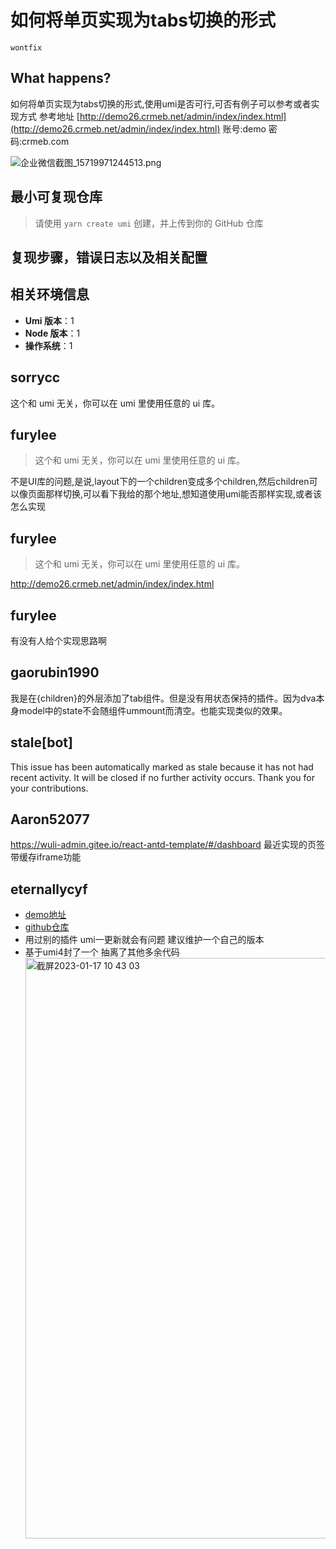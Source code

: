 # 如何将单页实现为tabs切换的形式

`wontfix`

<!--
感谢您向我们反馈问题，为了高效的解决问题，我们期望你能提供以下信息：
-->

## What happens?

如何将单页实现为tabs切换的形式,使用umi是否可行,可否有例子可以参考或者实现方式
参考地址 [http://demo26.crmeb.net/admin/index/index.html](http://demo26.crmeb.net/admin/index/index.html)
账号:demo
密码:crmeb.com

![企业微信截图_15719971244513.png](https://i.loli.net/2019/10/25/v6XuWYsK4b1z9Sq.png)

<!-- 清晰的描述下遇到的问题。-->

## 最小可复现仓库

> 请使用 `yarn create umi` 创建，并上传到你的 GitHub 仓库

<!-- 为节约大家的时间，无复现步骤的 ISSUE 会被关闭，提供之后再 REOPEN -->
<!-- https://github.com/YOUR_REPOSITORY_URL -->

## 复现步骤，错误日志以及相关配置

<!-- 请提供复现步骤，错误日志以及相关配置 -->
<!-- 可以尝试不要锁版本，重新安装依赖试试先 -->

## 相关环境信息

- **Umi 版本**：1
- **Node 版本**：1
- **操作系统**：1

## sorrycc

这个和 umi 无关，你可以在 umi 里使用任意的 ui 库。

## furylee

> 这个和 umi 无关，你可以在 umi 里使用任意的 ui 库。

不是UI库的问题,是说,layout下的一个children变成多个children,然后children可以像页面那样切换,可以看下我给的那个地址,想知道使用umi能否那样实现,或者该怎么实现

## furylee

> 这个和 umi 无关，你可以在 umi 里使用任意的 ui 库。

http://demo26.crmeb.net/admin/index/index.html

## furylee

有没有人给个实现思路啊

## gaorubin1990

我是在{children}的外层添加了tab组件。但是没有用状态保持的插件。因为dva本身model中的state不会随组件ummount而清空。也能实现类似的效果。

## stale[bot]

This issue has been automatically marked as stale because it has not had recent activity. It will be closed if no further activity occurs. Thank you for your contributions.

## Aaron52077

https://wuli-admin.gitee.io/react-antd-template/#/dashboard 最近实现的页签带缓存iframe功能

## eternallycyf

- [demo地址](http://wangxince.site/umi4-tab/)
- [github仓库](https://github.com/eternallycyf/umi4-tab)
- 用过别的插件 umi一更新就会有问题 建议维护一个自己的版本
- 基于umi4封了一个 抽离了其他多余代码
  <img width="929" alt="截屏2023-01-17 10 43 03" src="https://user-images.githubusercontent.com/63464198/212798327-5eb567f2-eb95-4727-a59f-0e239907b760.png">
